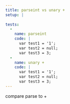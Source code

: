 ```yaml
---
title: parseint vs unary +
setup: |
  
tests:
  -
    name: parseint
    code: |
      var test1 = '1';
      var test2 = null;
      var test3 = 3;
  -
    name: unary +
    code: |
      var test1 = '1';
      var test2 = null;
      var test3 = 3;
---
```

compare parse to +
